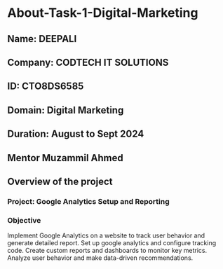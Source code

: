 # About-Task-1-Digital-Marketing
## **Name:** DEEPALI
## **Company:** CODTECH IT SOLUTIONS
## **ID:** CTO8DS6585
## **Domain:** Digital Marketing
## **Duration:** August to Sept 2024
## **Mentor** Muzammil Ahmed


## Overview of the project

### Project: Google Analytics Setup and Reporting

### Objective
Implement Google Analytics on a website to track user behavior and generate detailed report. Set up google analytics and configure tracking code. Create custom reports and dashboards to monitor key metrics. Analyze user behavior and make data-driven recommendations.
